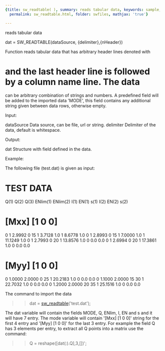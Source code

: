 ```yaml
---
{title: sw_readtable( ), summary: reads tabular data, keywords: sample, sidebar: sw_sidebar,
  permalink: sw_readtable.html, folder: swfiles, mathjax: 'true'}

---
```

reads tabular data
 
dat = SW_READTABLE(dataSource, {delimiter},{nHeader})
 
Function reads tabular data that has arbitrary header lines denoted with
# and the last header line is followed by a column name line. The data
can be arbitrary combination of strings and numbers. A predefined field
will be added to the imported data 'MODE', this field contains any
additional string given between data rows, otherwise empty.
 
Input:
 
dataSource    Data source, can be file, url or string.
delimiter     Delimiter of the data, default is whitespace.
 
Output:
 
dat       Structure with field defined in the data.
 
Example:
 
The following file (test.dat) is given as input:
# TEST DATA
Q(1) Q(2)        Q(3) ENlim(1) ENlim(2) I(1)  EN(1)  s(1) I(2)   EN(2)   s(2)
# [Mxx] [1 0 0]
0     1        2.9992   0       15      1    3.7128   1.0   1   8.6778    1.0
0     1        2.8993   0       15      1    7.0000   1.0   1   11.1249   1.0
0     1        2.7993   0       20      1   13.8576   1.0   0   0.0       0.0
0     1        2.6994   0       20      1   17.3861   1.0   0   0.0       0.0
# [Myy] [1 0 0]
0     1.0000   2.0000   0       25      1   20.2183   1.0   0   0.0       0.0
0     1.1000   2.0000   15      30      1   22.7032   1.0   0   0.0       0.0
0     1.2000   2.0000   20      35      1   25.1516   1.0   0   0.0       0.0
 
The command to import the data
>> dat = [sw_readtable](sw_readtable.html)('test.dat');
 
The dat variable will contain the fields MODE, Q, ENlim, I, EN and s and
it will have 7 entry. The mode variable will contain '[Mxx] [1 0 0]'
string for the first 4 entry and '[Myy] [1 0 0]' for the last 3 entry.
For example the field Q has 3 elements per entry, to extract all Q points
into a matrix use the command:
>> Q = reshape([dat(:).Q],3,[])';
 

